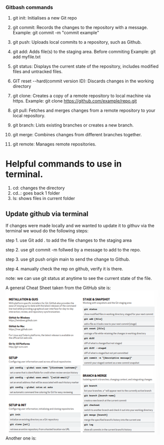 ### Gitbash commands 

1. git init: Initialises a new Git repo

2. git commit: Records the changes to the repository with a message.
Example: git commit -m "commit example"

3. git push: Uploads local commits to a repository, such as Github. 

4. git add: Adds file(s) to the staging area. Before commiting
Example: git add myfile.txt

5. git status: Displays the current state of the repository, includes modified files and untracked files.

6. GIT reset --hard(commit version ID): Discards changes in the working directory

7. git clone: Creates a copy of a remote repository to local machine via https.
Example: git clone https://github.com/example/repo.git

8. git pull: Fetches and merges changes from a remote repository to your local repository.

9. git branch: Lists existing branches or creates a new branch.

10. git merge: Combines changes from different branches together.

11. git remote: Manages remote repositories.

# Helpful commands to use in terminal. 

1. cd: changes the directory
2. cd..: goes back 1 folder
3. ls: shows files in current folder


## Update github via terminal
If changes were made locally and we wanted to update it to githuv via the terminal we woud do the following steps:

step 1.  use Git add . to add the file changes to the staging area

step 2. use git commit -m follwed by a message to add to the repo.

step 3. use git push origin main to send the change to Github. 

step 4. manually check the rep on github, verify it is there.

note: we can use git status at anytime to see the current state of the file. 

A general Cheat Sheet taken from the GitHub site is:
![Alt text](Screenshot%202023-05-10%20172128.png)
Another one is:
